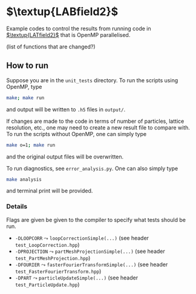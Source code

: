 # $\textup{LABfield2}$

Example codes to control the results from running code in [$\textup{LATfield2}$](https://github.com/nannabryne/LATfield2/tree/master) that is OpenMP parallelised.

(list of functions that are changed?)

## How to run
Suppose you are in the `unit_tests` directory.
To run the scripts using OpenMP, type
```bash
make; make run
```
and output will be written to `.h5` files in `output/`. 

If changes are made to the code in terms of number of particles, lattice resolution, etc., one may need to create a new result file to compare with. To run the scripts without OpenMP, one can simply type
```bash
make o=1; make run
```
and the original output files will be overwritten.

To run diagnostics, see `error_analysis.py`. One can also simply type
```bash
make analysis
```
and terminal print will be provided.

### Details
Flags are given be given to the compiler to specify what tests should be run.
- `-DLOOPCORR` $\leadsto$ `loopCorrectionSimple(...)` (see header `test_LoopCorrection.hpp`)
- `-DPROJECTION` $\leadsto$ `partMeshProjectionSimple(...)` (see header `test_PartMeshProjection.hpp`)
- `-DFOURIER` $\leadsto$ `fasterFourierTransformSimple(...)` (see header `test_FasterFourierTransform.hpp`)
- `-DPART` $\leadsto$ `particleUpdateSimple(...)` (see header `test_ParticleUpdate.hpp`)


<!-- 

---
---
---
---
---
# $\textup{LABfield2}$
Boilerplate examples and unit tests for investigating performance of $\textup{LATfield2}$.

---

># TODO:
>- [x] Find a simple way of saving the parameters (`dim`, `npts` etc.) that was used to get the output?
>- [x] Find appropriate simulation parameters and parallel grid for automatically running tests (these can quite easily be changed)
>- [ ] Focus on the timing of each separate process (function call), rather than the runtime for the whole example
>- [ ] Deal with the issue that the reference data (`unit_tests/**/org_output.h5`) are way too large for git 
>   - maybe simply save samples in a tarball? 
>   - be ok that they will be saved locally?
>   - only save & compare slices of (or coarse-gridded) cubes? (I think this is a good option)
>- [ ] Mind the type of computer that is used -- find a way to be consistent about this
>- [ ] Hybrid programming: Masteronly approach (vector mode) ? or tasking (funneled or multithreaded)?


---

# Unit tests
We provide a number of unit tests for evaluating the performance (enhancement) of different parts of $\textup{LATfield2}$. Each test represent a boilerplate example of some computation, placed in folders in `unit_tests/`. The results of said computation are to be saved (`fresh_output.h5`) and compared with the corresponding results (`org_output.h5`). The latter contains results produced with $\textup{LATfield2}$ _before_ any changes are made.[^1]

[^1]: I.e. prior to 26/06/23.

Note that each example (unit) includes several function calls (computations) to $\textup{LATfield2}$. A part of the result is saved and compared to the original result to make sure the changes do not alter the calculations.

>Efficiency for a computation with $n$ compute processes and execution time $T$ is $\mathcal{E}(n)=\frac{n_{\mathrm{ref}} T_{\mathrm{ref}}}{nT}$, where $n_{\mathrm{ref}}$ is the number of processes used in the original simulation and $T_{\mathrm{ref}}$ is the original simulation time. We primarily use $n_{\mathrm{ref}}=64$. 


## **(a)** Field manipulation
> look-up folder: `unit_tests/field_manipulation/`

The boilerplate example is that of a linear combination between two fields. 


## **(b)** Execution of fast Fourier transform
> look-up folder: `unit_tests/fft_execution/`



## **(c)** Particle-mesh projection
> look-up folder: `unit_tests/particle_mesh_projection/`


# notes:
- Remember to think of race conditions!! Should maybe our code check whether we are in the danger zone or not?
- Performance enhancement & reduction in mem.  footprint -->
